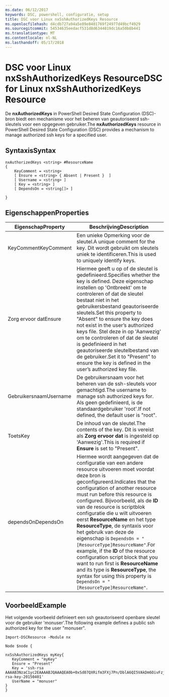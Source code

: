 ```yaml
---
ms.date: 06/12/2017
keywords: DSC, powershell, configuratie, setup
title: DSC voor Linux nxSshAuthorizedKeys Resource
ms.openlocfilehash: d4cdb727a94a5e89e8401769f24977d49bcf4929
ms.sourcegitcommit: 54534635eedacf531d8d6344019dc16a50b8b441
ms.translationtype: MT
ms.contentlocale: nl-NL
ms.lasthandoff: 05/17/2018
---
```

# <a name="dsc-for-linux-nxsshauthorizedkeys-resource"></a><span data-ttu-id="d53aa-103">DSC voor Linux nxSshAuthorizedKeys Resource</span><span class="sxs-lookup"><span data-stu-id="d53aa-103">DSC for Linux nxSshAuthorizedKeys Resource</span></span>

<span data-ttu-id="d53aa-104">De **nxAuthorizedKeys** in PowerShell Desired State Configuration (DSC)-bron biedt een mechanisme voor het beheren van geautoriseerd ssh-sleutels voor een opgegeven gebruiker.</span><span class="sxs-lookup"><span data-stu-id="d53aa-104">The **nxAuthorizedKeys** resource in PowerShell Desired State Configuration (DSC) provides a mechanism to manage authorized ssh keys for a specified user.</span></span>

## <a name="syntax"></a><span data-ttu-id="d53aa-105">Syntaxis</span><span class="sxs-lookup"><span data-stu-id="d53aa-105">Syntax</span></span>

```
nxAuthorizedKeys <string> #ResourceName
{
    KeyComment = <string>
    [ Ensure = <string> { Absent | Present }  ]
    [ Username = <string> ]
    [ Key = <string> ]
    [ DependsOn = <string[]> ]

}
```

## <a name="properties"></a><span data-ttu-id="d53aa-106">Eigenschappen</span><span class="sxs-lookup"><span data-stu-id="d53aa-106">Properties</span></span>

|  <span data-ttu-id="d53aa-107">Eigenschap</span><span class="sxs-lookup"><span data-stu-id="d53aa-107">Property</span></span> |  <span data-ttu-id="d53aa-108">Beschrijving</span><span class="sxs-lookup"><span data-stu-id="d53aa-108">Description</span></span> |
|---|---|
| <span data-ttu-id="d53aa-109">KeyComment</span><span class="sxs-lookup"><span data-stu-id="d53aa-109">KeyComment</span></span>| <span data-ttu-id="d53aa-110">Een unieke Opmerking voor de sleutel.</span><span class="sxs-lookup"><span data-stu-id="d53aa-110">A unique comment for the key.</span></span> <span data-ttu-id="d53aa-111">Dit wordt gebruikt om sleutels uniek te identificeren.</span><span class="sxs-lookup"><span data-stu-id="d53aa-111">This is used to uniquely identify keys.</span></span>|
| <span data-ttu-id="d53aa-112">Zorg ervoor dat</span><span class="sxs-lookup"><span data-stu-id="d53aa-112">Ensure</span></span>| <span data-ttu-id="d53aa-113">Hiermee geeft u op of de sleutel is gedefinieerd.</span><span class="sxs-lookup"><span data-stu-id="d53aa-113">Specifies whether the key is defined.</span></span> <span data-ttu-id="d53aa-114">Deze eigenschap instellen op 'Ontbreekt' om te controleren of dat de sleutel bestaat niet in het gebruikersbestand geautoriseerde sleutels.</span><span class="sxs-lookup"><span data-stu-id="d53aa-114">Set this property to "Absent" to ensure the key does not exist in the user’s authorized keys file.</span></span> <span data-ttu-id="d53aa-115">Stel deze in op 'Aanwezig' om te controleren of dat de sleutel is gedefinieerd in het geautoriseerde sleutelbestand van de gebruiker.</span><span class="sxs-lookup"><span data-stu-id="d53aa-115">Set it to "Present" to ensure the key is defined in the user’s authorized key file.</span></span>|
| <span data-ttu-id="d53aa-116">Gebruikersnaam</span><span class="sxs-lookup"><span data-stu-id="d53aa-116">Username</span></span>| <span data-ttu-id="d53aa-117">De gebruikersnaam voor het beheren van de ssh-sleutels voor gemachtigd.</span><span class="sxs-lookup"><span data-stu-id="d53aa-117">The username to manage ssh authorized keys for.</span></span> <span data-ttu-id="d53aa-118">Als geen gedefinieerd, is de standaardgebruiker 'root'.</span><span class="sxs-lookup"><span data-stu-id="d53aa-118">If not defined, the default user is "root".</span></span>|
| <span data-ttu-id="d53aa-119">Toets</span><span class="sxs-lookup"><span data-stu-id="d53aa-119">Key</span></span>| <span data-ttu-id="d53aa-120">De inhoud van de sleutel.</span><span class="sxs-lookup"><span data-stu-id="d53aa-120">The contents of the key.</span></span> <span data-ttu-id="d53aa-121">Dit is vereist als **Zorg ervoor dat** is ingesteld op 'Aanwezig'.</span><span class="sxs-lookup"><span data-stu-id="d53aa-121">This is required if **Ensure** is set to "Present".</span></span>|
| <span data-ttu-id="d53aa-122">dependsOn</span><span class="sxs-lookup"><span data-stu-id="d53aa-122">DependsOn</span></span> | <span data-ttu-id="d53aa-123">Hiermee wordt aangegeven dat de configuratie van een andere resource uitvoeren moet voordat deze bron is geconfigureerd.</span><span class="sxs-lookup"><span data-stu-id="d53aa-123">Indicates that the configuration of another resource must run before this resource is configured.</span></span> <span data-ttu-id="d53aa-124">Bijvoorbeeld, als de **ID** van de resource is scriptblok configuratie die u wilt uitvoeren eerst **ResourceName** en het type **ResourceType**, de syntaxis voor het gebruik van deze de eigenschap is `DependsOn = "[ResourceType]ResourceName"`.</span><span class="sxs-lookup"><span data-stu-id="d53aa-124">For example, if the **ID** of the resource configuration script block that you want to run first is **ResourceName** and its type is **ResourceType**, the syntax for using this property is `DependsOn = "[ResourceType]ResourceName"`.</span></span>|

## <a name="example"></a><span data-ttu-id="d53aa-125">Voorbeeld</span><span class="sxs-lookup"><span data-stu-id="d53aa-125">Example</span></span>

<span data-ttu-id="d53aa-126">Het volgende voorbeeld definieert een ssh geautoriseerd openbare sleutel voor de gebruiker 'monuser'.</span><span class="sxs-lookup"><span data-stu-id="d53aa-126">The following example defines a public ssh authorized key for the user "monuser".</span></span>

```
Import-DSCResource -Module nx

Node $node {

nxSshAuthorizedKeys myKey{
   KeyComment = "myKey"
   Ensure = "Present"
   Key = 'ssh-rsa AAAAB3NzaC1yc2EAAAABJQAAAQEA0b+0xSd07QXRifm3FXj7Pn/DblA6QI5VAkDm6OivFzj3U6qGD1VJ6AAxWPCyMl/qhtpRtxZJDu/TxD8AyZNgc8aN2CljN1hOMbBRvH2q5QPf/nCnnJRaGsrxIqZjyZdYo9ZEEzjZUuMDM5HI1LA9B99k/K6PK2Bc1NLivpu7nbtVG2tLOQs+GefsnHuetsRMwo/+c3LtwYm9M0XfkGjYVCLO4CoFuSQpvX6AB3TedUy6NZ0iuxC0kRGg1rIQTwSRcw+McLhslF0drs33fw6tYdzlLBnnzimShMuiDWiT37WqCRovRGYrGCaEFGTG2e0CN8Co8nryXkyWc6NSDNpMzw== rsa-key-20150401'
   UserName = "monuser"
}
}
```